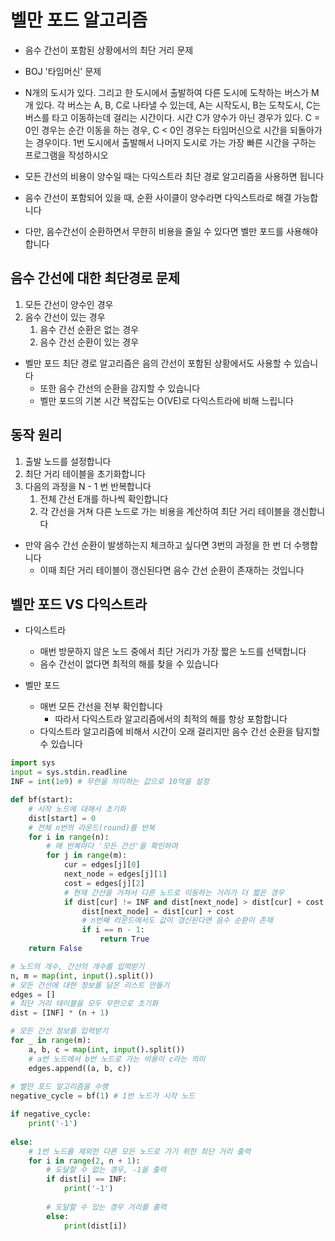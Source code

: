 # 벨만 포드 알고리즘

- 음수 간선이 포함된 상황에서의 최단 거리 문제
- BOJ '타임머신' 문제
- N개의 도시가 있다. 그리고 한 도시에서 출발하여 다른 도시에 도착하는 버스가 M개 있다. 각 버스는 A, B, C로 나타낼 수 있는데, A는 시작도시, B는 도착도시, C는 버스를 타고 이동하는데 걸리는 시간이다. 시간 C가 양수가 아닌 경우가 있다. C = 0인 경우는 순간 이동을 하는 경우, C < 0인 경우는 타임머신으로 시간을 되돌아가는 경우이다. 1번 도시에서 출발해서 나머지 도시로 가는 가장 빠른 시간을 구하는 프로그램을 작성하시오

- 모든 간선의 비용이 양수일 때는 다익스트라 최단 경로 알고리즘을 사용하면 됩니다

- 음수 간선이 포함되어 있을 때, 순환 사이클이 양수라면 다익스트라로 해결 가능합니다
- 다만, 음수간선이 순환하면서 무한히 비용을 줄일 수 있다면 벨만 포드를 사용해야 합니다

## 음수 간선에 대한 최단경로 문제

1. 모든 간선이 양수인 경우
2. 음수 간선이 있는 경우
   1. 음수 간선 순환은 없는 경우
   2. 음수 간선 순환이 있는 경우

- 벨만 포드 최단 경로 알고리즘은 음의 간선이 포함된 상황에서도 사용할 수 있습니다
  - 또한 음수 간선의 순환을 감지할 수 있습니다
  - 벨만 포드의 기본 시간 복잡도는 O(VE)로 다익스트라에 비해 느립니다

## 동작 원리

1. 출발 노드를 설정합니다
2. 최단 거리 테이블을 초기화합니다
3. 다음의 과정을 N - 1 번 반복합니다
   1. 전체 간선 E개를 하나씩 확인합니다
   2. 각 간선을 거쳐 다른 노드로 가는 비용을 계산하여 최단 거리 테이블을 갱신합니다

- 만약 음수 간선 순환이 발생하는지 체크하고 싶다면 3번의 과정을 한 번 더 수행합니다
  - 이때 최단 거리 테이블이 갱신된다면 음수 간선 순환이 존재하는 것입니다

## 벨만 포드 VS 다익스트라

- 다익스트라
  - 매번 방문하지 않은 노드 중에서 최단 거리가 가장 짧은 노드를 선택합니다
  - 음수 간선이 없다면 최적의 해를 찾을 수 있습니다

- 벨만 포드
  - 매번 모든 간선을 전부 확인합니다
    - 따라서 다익스트라 알고리즘에서의 최적의 해를 항상 포함합니다
  - 다익스트라 알고리즘에 비해서 시간이 오래 걸리지만 음수 간선 순환을 탐지할 수 있습니다

```python
import sys
input = sys.stdin.readline
INF = int(1e9) # 무한을 의미하는 값으로 10억을 설정

def bf(start):
    # 시작 노드에 대해서 초기화
    dist[start] = 0
    # 전체 n번의 라운드(round)를 반복
    for i in range(n):
        # 매 반복마다 '모든 간선'을 확인하며
        for j in range(m):
            cur = edges[j][0]
            next_node = edges[j][1]
            cost = edges[j][2]
            # 현재 간선을 거쳐서 다른 노드로 이동하는 거리가 더 짧은 경우
            if dist[cur] != INF and dist[next_node] > dist[cur] + cost:
                dist[next_node] = dist[cur] + cost
                # n번째 라운드에서도 값이 갱신된다면 음수 순환이 존재
                if i == n - 1:
                    return True
    return False

# 노드의 개수, 간선의 개수를 입력받기
n, m = map(int, input().split())
# 모든 간선에 대한 정보를 담은 리스트 만들기
edges = []
# 최단 거리 테이블을 모두 무한으로 초기화
dist = [INF] * (n + 1)

# 모든 간선 정보를 입력받기
for _ in range(m):
    a, b, c = map(int, input().split())
    # a번 노드에서 b번 노드로 가는 비용이 c라는 의미
    edges.append((a, b, c))
    
# 벨만 포드 알고리즘을 수행
negative_cycle = bf(1) # 1번 노드가 시작 노드

if negative_cycle:
    print('-1')
    
else:
    # 1번 노드를 제외한 다른 모든 노드로 가기 위한 최단 거리 출력
    for i in range(2, n + 1):
        # 도달할 수 없는 경우, -1을 출력
        if dist[i] == INF:
            print('-1')
            
        # 도달할 수 있는 경우 거리를 출력
        else:
            print(dist[i])
```

